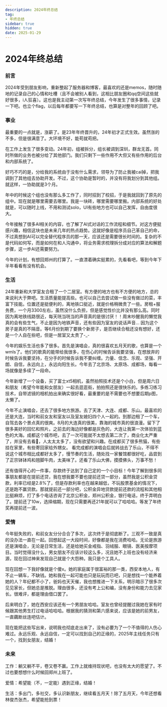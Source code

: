 ```yaml
---
description: 2024年终总结
tag:
- 年终总结
sidebar: true
hidden: true
date: 2025-01-29
---
```


# 2024年终总结

### 前言

2024年受到朋友影响，重新整起了服务器和博客，最喜欢的还是memos，随时随地的记录自己的心情和吐槽（且不会被别人看到，这相比朋友圈和qq空间这些就好很多，i人狂喜）。这也是我主动第一次写年终总结，今年发生了很多事情，记录一下吧。也立个flag，以后每年都要写一下年终总结，也算是对整年的回顾了吧。

### 事业

最重要的一点就是，涨薪了。是23年年终晋升的，24年初才正式生效。虽然涨的不多，但是很满意了。大环境不好，能苟就苟把。

在工作上发生了很多变动。24年初，组被拆分，组长被调到深圳，群龙无首。同时所做的业务也被分给了其他部门。我们只剩下一些作用不大但又有些作用的后台和内部系统了。

好巧不巧的是，分给我的系统由于没有什么需求，领导为了防止我被cai掉，把我调到了其他组去协助开发。不过，这个协助是暂时的，并没有将我划分到其他组。就这样，一协助就是3个月。

年中的时候这个组也没有那么多工作了，同时招到了校招，于是我就回到了原先的组中。现在就是哪里需要去哪里。我是一块砖，哪里需要哪里搬。内部系统的好处就是，可以随时上线，不用和测试solo，UI有些地方也可以自己发挥，自由度很大。

今年接触了很多AI相关的内容，也了解了AI式对话的工作流程和细节。对这方便挺感兴趣，相信这块也是未来几年的热点趋势。这就好像是程序员自己革自己的命，不过真想到AI可以完全替代程序员的那一天，应该还是需要很长时间的。复杂的不是代码如何写，而是如何在和人沟通中，将业务需求梳理拆分成对应的算法和解题步骤，这一步AI还需要努力。

今年的计划，有想回郑州的打算了。一直漂着确实挺累的，先看看吧，等到今年下半年看看有没有机会。

### 生活

24年重新和大学室友合租了一个二居室。有方便的地方也有不方便的地方，总的来说利大于弊吧。生活质量能提高些。也可以自己去尝试做一些没有做过的菜，丰富下技能。位置还是挺便利的，离地铁口挺近，就是价格稍微贵了一些。房租+服务费，一个月3300左右，虽然没什么负担，但是感觉性价比并没有那么高。同时因为离地铁线路很近，每天咣当咣当的声音真的是很讨厌！！周末吵醒我的懒觉我真的会有些生气，不止是因为地铁声音，还有些因为室友的说话声音... 因为这个房子是真的不隔音。等6月份到期了要换个新房子，是否继续合租还没有想好，还是一个人自在些吧，但是一居室又太贵了-_-

今年的娱乐生活也多了很多。首先是演唱会，真的很喜欢五月天的歌，也算是一个wmls了。他们的歌真的能带给我很多，在伤心的时候告诉我要坚强，在想放弃的时候告诉我要坚持，在分手的时候告诉我不要纠缠。力量、信念、乐观、坚强、开朗、自信，永远向上，永远向阳生长。今年去了北京场、太原场、成都场，每看一场就像是多续了一段命。

今年新增了一个设备，买了富士xt5相机，虽然拍照技术还是个小白，但是周六日和朋友（希望今年能和女朋友）一起去逛逛街，拍拍照还是很快乐的。多练习练习技术，自带滤镜的相机拍出来确实很好看，最重要的是不需要也不想要后期p图，太懒了。

今年不止演唱会，还去了很多地方旅游。去了天津、大连、成都、乐山。最喜欢的还是大连，当时和前女友和室友以及室友媳妇四个人一起的。到那边租了一个车，自驾去各个景点真的很爽。8月的大连真的很美，靠海的城市真的很浪漫。留下了很多美好的回忆和照片。之前去的海边好像都是灰色的，大连让我第一次体验到蓝色的大海。成都这个城市吧，去了一次可能就不太想去第二次了，商业化太严重了，并没有去看🐼，人太太太多了，没有欲望和兴趣。在成都买了很多熊猫，有些挂在家里，有些寄回家给外甥女。 看完成都的演唱会后就转战去了乐山，不得不说这个城市相比成都好太多了，慢节奏的生活，随处找一家餐馆都很好吃，品尝到了正宗钵钵鸡和翘脚牛肉，太美味了。还看了乐山大佛，摸摸佛头，万事不愁！

还有值得开心的一件事，存款终于达到了自己定的一个小目标！今年了解到很多同事朋友都是在提前还贷，我在想我要不要也提前还贷一部分，虽然我是公积金贷款，利率已经是2.8%了，但是存款利率也在越来越低，不玩股票基金的情况下，还是跑不赢贷款。那就提前还一部分吧，公积金异地贷款提前还款的流程和其他相比挺麻烦，打了多个电话咨询了北京公积金，郑州公积金，银行电话，终于弄明白了。提前还了10w，选择缩期，现在只需要再还21年就可以了哈哈哈。等发了年终奖再提前还一波。

### 爱情

今年挺失败的，和前女友分分合合了多次，这次终于是彻底断了。三观不一致是真的没办法一直在一起。回想起这一大段时间，好像都是我在消费哈哈。无论是旅游还是演唱会，无论是日常生活，还是给她买金戒指、羽绒服、眼镜、医美按摩项目。当时觉得没什么，男女朋友不应该计较这么多，况且她不上班也没有经济来源，现在回过神来发现自己就是个大怨种。我只是个工具人。

现在回想一下我好像就是个傻x。她的家庭属于很富裕的那一类，西安本地人，有不止一辆车，不缺钱。她和我在一起可能也只是玩玩而已吧，只是想找一个能养着她的人？年纪都不小了，爸妈也天天催，我也想推进一下关系，明示暗示了很多次见见家长，但她总是推脱。理由很多，还没有考上公和编，没有身份和能力去见家长。很难评，都是理由借口罢了。 

后来明白了，她在西安应该还有一个男朋友哈哈。室友也曾经提醒过我她在家有时候跟其他男生打过电话哈哈哈。根据我的猜测和第六感来说，应该是她的前男友，一直藕断丝连吧估计。

现在能把这些写出来，说明我也彻底走出来了，没有必要为了一个不值得的人伤心难过。永远乐观、永远自信，一定可以找到自己的正缘的，2025年主线任务只有一个，找到女朋友，结婚！

### 未来

工作：躺又躺不平，卷又卷不赢。工作上就维持现状吧，也没有太大的愿望了。不过也要想想什么时候回郑州上班了。

爱情：希望能（不，一定能）遇到正缘，结婚！

生活：多出门，多社交，多认识新朋友，继续看五月天！除了五月天，今年还想看林俊杰张杰，希望能抢到票！

